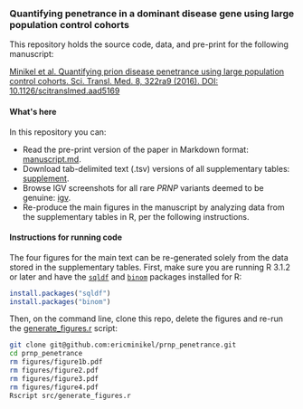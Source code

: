 ### Quantifying penetrance in a dominant disease gene using large population control cohorts

This repository holds the source code, data, and pre-print for the following manuscript:

[Minikel et al. Quantifying prion disease penetrance using large population control cohorts. Sci. Transl. Med. 8, 322ra9 (2016). DOI: 10.1126/scitranslmed.aad5169](http://stm.sciencemag.org/content/8/322/322ra9.full)

#### What's here

In this repository you can:

+ Read the pre-print version of the paper in Markdown format: [manuscript.md](manuscript.md).
+ Download tab-delimited text (.tsv) versions of all supplementary tables: [supplement](/supplement).
+ Browse IGV screenshots for all rare *PRNP* variants deemed to be genuine: [igv](/supplement/igv).
+ Re-produce the main figures in the manuscript by analyzing data from the supplementary tables in R, per the following instructions.  

#### Instructions for running code

The four figures for the main text can be re-generated solely from the data stored in the supplementary tables. First, make sure you are running R 3.1.2 or later and have the [`sqldf`](http://cran.r-project.org/web/packages/sqldf/index.html) and [`binom`](http://cran.r-project.org/web/packages/binom/index.html) packages installed for R:

```r
install.packages("sqldf")
install.packages("binom")
```

Then, on the command line, clone this repo, delete the figures and re-run the [generate_figures.r](/src/generate_figures.r) script:

```bash
git clone git@github.com:ericminikel/prnp_penetrance.git
cd prnp_penetrance
rm figures/figure1b.pdf
rm figures/figure2.pdf
rm figures/figure3.pdf
rm figures/figure4.pdf
Rscript src/generate_figures.r
```


